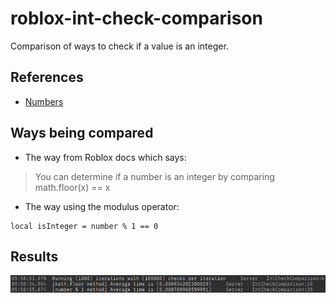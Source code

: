 # roblox-int-check-comparison

Comparison of ways to check if a value is an integer.


## References

- [Numbers](https://developer.roblox.com/en-us/articles/Numbers)

## Ways being compared

- The way from Roblox docs which says:
> You can determine if a number is an integer by comparing math.floor(x) == x

- The way using the modulus operator:
```luau
local isInteger = number % 1 == 0
```

## Results
![Results](results.png "Results as of 2022-07-09")
